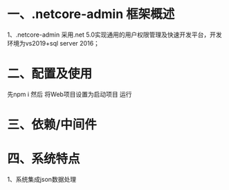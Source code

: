 # 一、.netcore-admin 框架概述


1、.netcore-admin 采用.net 5.0实现通用的用户权限管理及快速开发平台，开发环境为vs2019+sql server 2016；


# 二、配置及使用

先npm i 然后 将Web项目设置为启动项目 运行 



# 三、依赖/中间件


# 四、系统特点

1、系统集成json数据处理
